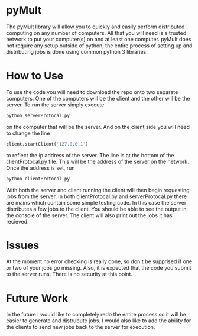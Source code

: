 # pyMult
The pyMult library will allow you to quickly and easily perform distributed computing on any number of computers. All that you will need is a trusted network to put your computer(s) on and at least one computer. pyMult does not require any setup outside of python, the entire process of setting up and distributing jobs is done using common python 3 libraries.

# How to Use
To use the code you will need to download the repo onto two separate computers. One of the computers will be the client and the other will be the server. To run the server simply execute
```python
python serverProtocal.py
```
on the computer that will be the server.
And on the client side you will need to change the line
```python
client.startClient('127.0.0.1')
```
to reflect the ip address of the server. The line is at the bottom of the clientProtocal.py file. This will be the address of the server on the network. Once the address is set, run
```python
python clientProtocal.py
```
With both the server and client running the client will then begin requesting jobs from the server. In both clientProtocal.py and serverProtocal.py there are mains which contain some simple testing code. In this case the server distributes a few jobs to the client. You should be able to see the output in the console of the server. The client will also print out the jobs it has recieved. 

# Issues
At the moment no error checking is really done, so don't be supprised if one or two of your jobs go missing. Also, it is expected that the code you submit to the server runs. There is no security at this point.

# Future Work
In the future I would like to completely redo the entire process so it will be easier to generate and distrubute jobs. I would also like to add the ability for the clients to send new jobs back to the server for execution. 

